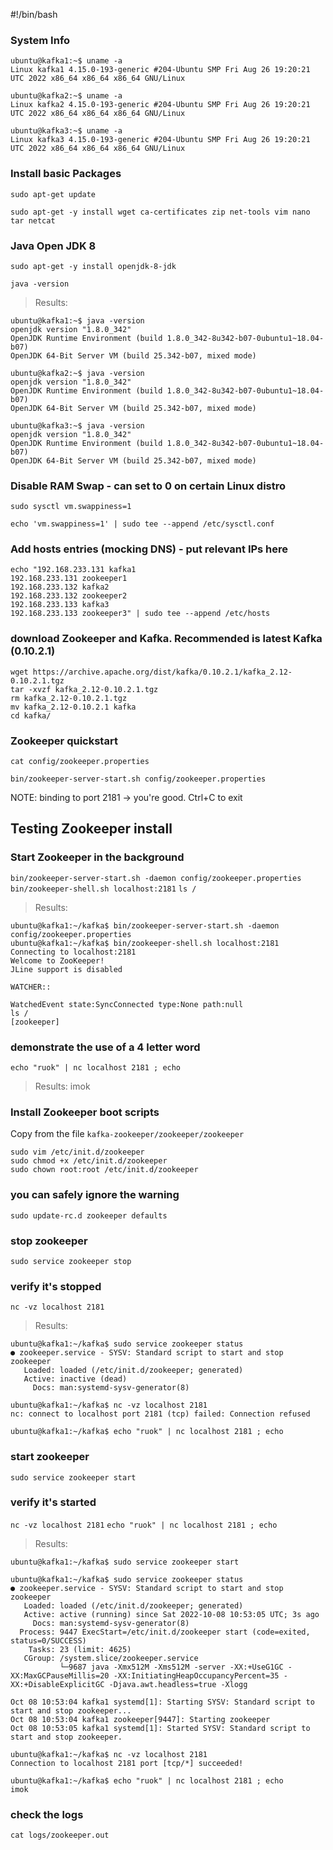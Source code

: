 #!/bin/bash

### System Info
```
ubuntu@kafka1:~$ uname -a
Linux kafka1 4.15.0-193-generic #204-Ubuntu SMP Fri Aug 26 19:20:21 UTC 2022 x86_64 x86_64 x86_64 GNU/Linux

ubuntu@kafka2:~$ uname -a
Linux kafka2 4.15.0-193-generic #204-Ubuntu SMP Fri Aug 26 19:20:21 UTC 2022 x86_64 x86_64 x86_64 GNU/Linux

ubuntu@kafka3:~$ uname -a
Linux kafka3 4.15.0-193-generic #204-Ubuntu SMP Fri Aug 26 19:20:21 UTC 2022 x86_64 x86_64 x86_64 GNU/Linux
```

### Install basic Packages
`sudo apt-get update`

`sudo apt-get -y install wget ca-certificates zip net-tools vim nano tar netcat`

### Java Open JDK 8
`sudo apt-get -y install openjdk-8-jdk`

`java -version`

> Results:
```
ubuntu@kafka1:~$ java -version
openjdk version "1.8.0_342"
OpenJDK Runtime Environment (build 1.8.0_342-8u342-b07-0ubuntu1~18.04-b07)
OpenJDK 64-Bit Server VM (build 25.342-b07, mixed mode)

ubuntu@kafka2:~$ java -version
openjdk version "1.8.0_342"
OpenJDK Runtime Environment (build 1.8.0_342-8u342-b07-0ubuntu1~18.04-b07)
OpenJDK 64-Bit Server VM (build 25.342-b07, mixed mode)

ubuntu@kafka3:~$ java -version
openjdk version "1.8.0_342"
OpenJDK Runtime Environment (build 1.8.0_342-8u342-b07-0ubuntu1~18.04-b07)
OpenJDK 64-Bit Server VM (build 25.342-b07, mixed mode)
```


### Disable RAM Swap - can set to 0 on certain Linux distro
`sudo sysctl vm.swappiness=1`

`echo 'vm.swappiness=1' | sudo tee --append /etc/sysctl.conf`

### Add hosts entries (mocking DNS) - put relevant IPs here
```
echo "192.168.233.131 kafka1
192.168.233.131 zookeeper1
192.168.233.132 kafka2
192.168.233.132 zookeeper2
192.168.233.133 kafka3
192.168.233.133 zookeeper3" | sudo tee --append /etc/hosts
```

### download Zookeeper and Kafka. Recommended is latest Kafka (0.10.2.1)
```
wget https://archive.apache.org/dist/kafka/0.10.2.1/kafka_2.12-0.10.2.1.tgz
tar -xvzf kafka_2.12-0.10.2.1.tgz
rm kafka_2.12-0.10.2.1.tgz
mv kafka_2.12-0.10.2.1 kafka
cd kafka/
```

### Zookeeper quickstart
`cat config/zookeeper.properties`

`bin/zookeeper-server-start.sh config/zookeeper.properties`

NOTE: binding to port 2181 -> you're good. Ctrl+C to exit

## Testing Zookeeper install
### Start Zookeeper in the background
`bin/zookeeper-server-start.sh -daemon config/zookeeper.properties`
`bin/zookeeper-shell.sh localhost:2181`
`ls /`

> Results:
```
ubuntu@kafka1:~/kafka$ bin/zookeeper-server-start.sh -daemon config/zookeeper.properties
ubuntu@kafka1:~/kafka$ bin/zookeeper-shell.sh localhost:2181
Connecting to localhost:2181
Welcome to ZooKeeper!
JLine support is disabled

WATCHER::

WatchedEvent state:SyncConnected type:None path:null
ls /
[zookeeper]
```

### demonstrate the use of a 4 letter word
`echo "ruok" | nc localhost 2181 ; echo`
> Results:
imok

### Install Zookeeper boot scripts

Copy from the file `kafka-zookeeper/zookeeper/zookeeper`
```
sudo vim /etc/init.d/zookeeper
sudo chmod +x /etc/init.d/zookeeper
sudo chown root:root /etc/init.d/zookeeper
```

### you can safely ignore the warning
`sudo update-rc.d zookeeper defaults`

### stop zookeeper
`sudo service zookeeper stop`

### verify it's stopped
`nc -vz localhost 2181`

> Results:
```
ubuntu@kafka1:~/kafka$ sudo service zookeeper status
● zookeeper.service - SYSV: Standard script to start and stop zookeeper
   Loaded: loaded (/etc/init.d/zookeeper; generated)
   Active: inactive (dead)
     Docs: man:systemd-sysv-generator(8)

ubuntu@kafka1:~/kafka$ nc -vz localhost 2181
nc: connect to localhost port 2181 (tcp) failed: Connection refused

ubuntu@kafka1:~/kafka$ echo "ruok" | nc localhost 2181 ; echo
```

### start zookeeper
`sudo service zookeeper start`

### verify it's started
`nc -vz localhost 2181`
`echo "ruok" | nc localhost 2181 ; echo`

> Results:
```
ubuntu@kafka1:~/kafka$ sudo service zookeeper start

ubuntu@kafka1:~/kafka$ sudo service zookeeper status
● zookeeper.service - SYSV: Standard script to start and stop zookeeper
   Loaded: loaded (/etc/init.d/zookeeper; generated)
   Active: active (running) since Sat 2022-10-08 10:53:05 UTC; 3s ago
     Docs: man:systemd-sysv-generator(8)
  Process: 9447 ExecStart=/etc/init.d/zookeeper start (code=exited, status=0/SUCCESS)
    Tasks: 23 (limit: 4625)
   CGroup: /system.slice/zookeeper.service
           └─9687 java -Xmx512M -Xms512M -server -XX:+UseG1GC -XX:MaxGCPauseMillis=20 -XX:InitiatingHeapOccupancyPercent=35 -XX:+DisableExplicitGC -Djava.awt.headless=true -Xlogg

Oct 08 10:53:04 kafka1 systemd[1]: Starting SYSV: Standard script to start and stop zookeeper...
Oct 08 10:53:04 kafka1 zookeeper[9447]: Starting zookeeper
Oct 08 10:53:05 kafka1 systemd[1]: Started SYSV: Standard script to start and stop zookeeper.

ubuntu@kafka1:~/kafka$ nc -vz localhost 2181
Connection to localhost 2181 port [tcp/*] succeeded!

ubuntu@kafka1:~/kafka$ echo "ruok" | nc localhost 2181 ; echo
imok
```

### check the logs
`cat logs/zookeeper.out`
